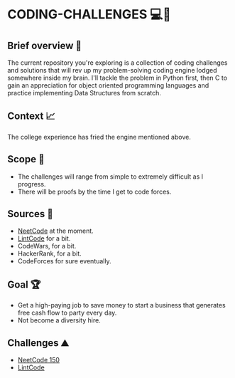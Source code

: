 # CODING-CHALLENGES :computer::dart:

## Brief overview :memo:

The current repository you're exploring is a collection of coding challenges and solutions that will rev up my problem-solving coding engine lodged somewhere inside my brain. I'll tackle the problem in Python first, then C to gain an appreciation for object oriented programming languages and practice implementing Data Structures from scratch.

## Context :chart_with_upwards_trend:

The college experience has fried the engine mentioned above. 

## Scope :telescope:

- The challenges will range from simple to extremely difficult as I progress.
- There will be proofs by the time I get to code forces.  

## Sources :book:

- [NeetCode](https://neetcode.io/) at the moment. 
- [LintCode](https://www.lintcode.com/) for a bit.
- CodeWars, for a bit. 
- HackerRank, for a bit.
- CodeForces for sure eventually.

## Goal :trophy:

- Get a high-paying job to save money to start a business that generates free cash flow to party every day.
- Not become a diversity hire.

## Challenges :mountain:

- [NeetCode 150](https://github.com/CHRISSY-FRANKY/CODING-CHALLENGES/tree/main/neetcode150)
- [LintCode](https://github.com/CHRISSY-FRANKY/CODING-CHALLENGES/tree/main/lintcode)